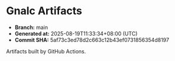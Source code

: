 # Gnalc Artifacts

- **Branch:** main
- **Generated at:** 2025-08-19T11:33:34+08:00 (UTC)
- **Commit SHA:** 5af73c3ed78d2c663c12b43ef0731856354d8197

Artifacts built by GitHub Actions.  
